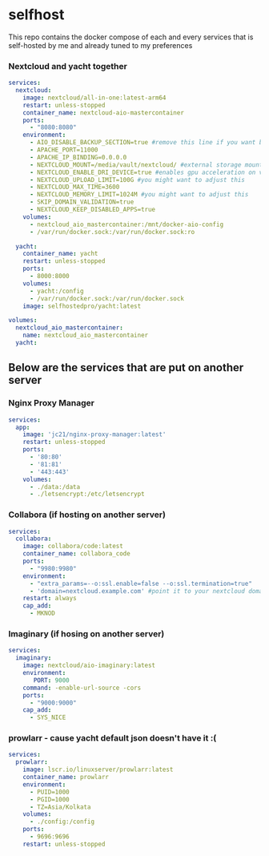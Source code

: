 # selfhost

This repo contains the docker compose of each and every services that is self-hosted by me and already tuned to my preferences

### Nextcloud and yacht together

```yaml
services:
  nextcloud:
    image: nextcloud/all-in-one:latest-arm64
    restart: unless-stopped
    container_name: nextcloud-aio-mastercontainer
    ports:
      - "8080:8080"
    environment:
      - AIO_DISABLE_BACKUP_SECTION=true #remove this line if you want backup
      - APACHE_PORT=11000
      - APACHE_IP_BINDING=0.0.0.0
      - NEXTCLOUD_MOUNT=/media/vault/nextcloud/ #external storage mounted location
      - NEXTCLOUD_ENABLE_DRI_DEVICE=true #enables gpu acceleration on videos stored in nextcloud
      - NEXTCLOUD_UPLOAD_LIMIT=100G #you might want to adjust this
      - NEXTCLOUD_MAX_TIME=3600
      - NEXTCLOUD_MEMORY_LIMIT=1024M #you might want to adjust this
      - SKIP_DOMAIN_VALIDATION=true
      - NEXTCLOUD_KEEP_DISABLED_APPS=true
    volumes:
      - nextcloud_aio_mastercontainer:/mnt/docker-aio-config
      - /var/run/docker.sock:/var/run/docker.sock:ro

  yacht:
    container_name: yacht
    restart: unless-stopped
    ports:
      - 8000:8000
    volumes:
      - yacht:/config
      - /var/run/docker.sock:/var/run/docker.sock
    image: selfhostedpro/yacht:latest

volumes:
  nextcloud_aio_mastercontainer:
    name: nextcloud_aio_mastercontainer
  yacht:
```

## Below are the services that are put on another server

### Nginx Proxy Manager

```yaml
services:
  app:
    image: 'jc21/nginx-proxy-manager:latest'
    restart: unless-stopped
    ports:
      - '80:80'
      - '81:81'
      - '443:443'
    volumes:
      - ./data:/data
      - ./letsencrypt:/etc/letsencrypt
```

### Collabora (if hosting on another server)

```yaml
services:
  collabora:
    image: collabora/code:latest
    container_name: collabora_code
    ports:
      - "9980:9980"
    environment:
      - "extra_params=--o:ssl.enable=false --o:ssl.termination=true"
      - 'domain=nextcloud.example.com' #point it to your nextcloud domain
    restart: always
    cap_add:
      - MKNOD
```

### Imaginary (if hosing on another server)

```yaml
services:
  imaginary:
    image: nextcloud/aio-imaginary:latest
    environment:
       PORT: 9000
    command: -enable-url-source -cors
    ports:
      - "9000:9000"
    cap_add:
      - SYS_NICE
```

### prowlarr - cause yacht default json doesn't have it :(

```yaml
services:
  prowlarr:
    image: lscr.io/linuxserver/prowlarr:latest
    container_name: prowlarr
    environment:
      - PUID=1000
      - PGID=1000
      - TZ=Asia/Kolkata
    volumes:
      - ./config:/config
    ports:
      - 9696:9696
    restart: unless-stopped
```
